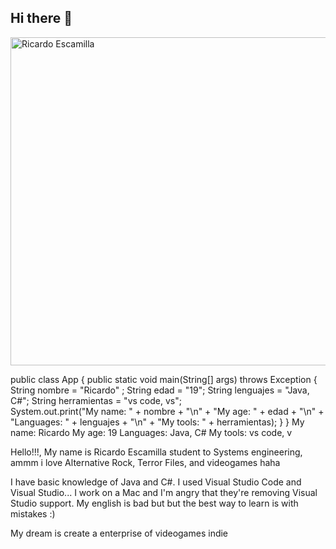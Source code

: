 ## Hi there 👋
<img width="525" alt="Ricardo Escamilla" src="https://github.com/user-attachments/assets/107e8eb0-32ea-47d4-91b0-ebf0c5dfe6ae">

public class App {
    public static void main(String[] args) throws Exception {
        String nombre = "Ricardo" ;
        String edad = "19";
        String lenguajes = "Java, C#";
        String herramientas = "vs code, vs";        
        System.out.print("My name: " + nombre + "\n" + "My age: " + edad + "\n" + "Languages: " + lenguajes + "\n" + "My tools: " + herramientas);
    }
}
My name: Ricardo
My age: 19
Languages: Java, C#
My tools: vs code, v

Hello!!!, My name is Ricardo Escamilla student to Systems engineering, ammm i love Alternative Rock, Terror Files, and videogames haha

I have basic knowledge of Java and C#. I used Visual Studio Code and Visual Studio... I work on a Mac and I'm angry that they're removing Visual Studio support. My english is bad but but the best way to learn is with mistakes :)

My dream is create a enterprise of videogames indie
